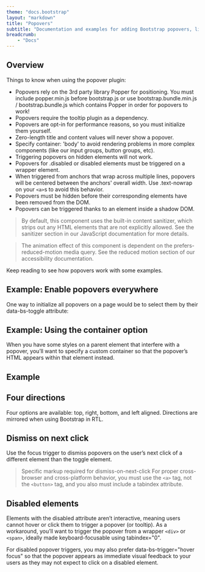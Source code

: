 ```yaml
---
theme: "docs.bootstrap"
layout: "markdown"
title: "Popovers"
subtitle: "Documentation and examples for adding Bootstrap popovers, like those found in iOS, to any element on your site."
breadcrumb:
    - "Docs"
---
```


## Overview
Things to know when using the popover plugin:

* Popovers rely on the 3rd party library Popper for positioning. You must include popper.min.js before bootstrap.js or use bootstrap.bundle.min.js / bootstrap.bundle.js which contains Popper in order for popovers to work!
* Popovers require the tooltip plugin as a dependency.
* Popovers are opt-in for performance reasons, so you must initialize them yourself.
* Zero-length title and content values will never show a popover.
* Specify container: 'body' to avoid rendering problems in more complex components (like our input groups, button groups, etc).
* Triggering popovers on hidden elements will not work.
* Popovers for .disabled or disabled elements must be triggered on a wrapper element.
* When triggered from anchors that wrap across multiple lines, popovers will be centered between the anchors' overall width. Use .text-nowrap on your `<a>`s to avoid this behavior.
* Popovers must be hidden before their corresponding elements have been removed from the DOM.
* Popovers can be triggered thanks to an element inside a shadow DOM.

> By default, this component uses the built-in content sanitizer, which strips out any HTML elements that are not explicitly allowed. See the sanitizer section in our JavaScript documentation for more details.

> The animation effect of this component is dependent on the prefers-reduced-motion media query. See the reduced motion section of our accessibility documentation.

Keep reading to see how popovers work with some examples.

## Example: Enable popovers everywhere
One way to initialize all popovers on a page would be to select them by their data-bs-toggle attribute:

## Example: Using the container option
When you have some styles on a parent element that interfere with a popover, you’ll want to specify a custom container so that the popover’s HTML appears within that element instead.

## Example

## Four directions
Four options are available: top, right, bottom, and left aligned. Directions are mirrored when using Bootstrap in RTL.

## Dismiss on next click
Use the focus trigger to dismiss popovers on the user’s next click of a different element than the toggle element.

> Specific markup required for dismiss-on-next-click
For proper cross-browser and cross-platform behavior, you must use the `<a>` tag, not the `<button>` tag, and you also must include a tabindex attribute.

## Disabled elements
Elements with the disabled attribute aren’t interactive, meaning users cannot hover or click them to trigger a popover (or tooltip). As a workaround, you’ll want to trigger the popover from a wrapper `<div>` or `<span>`, ideally made keyboard-focusable using tabindex="0".

For disabled popover triggers, you may also prefer data-bs-trigger="hover focus" so that the popover appears as immediate visual feedback to your users as they may not expect to click on a disabled element.


